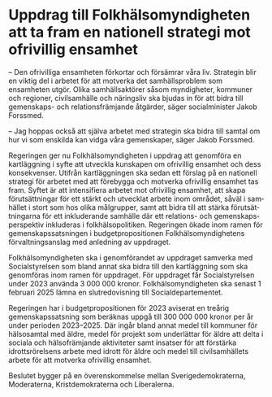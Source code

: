 # Uppdrag till Folkhälsomyndigheten att ta fram en nationell strategi mot ofrivillig ensamhet

– Den ofrivilliga ensamheten förkortar och försämrar våra liv. Strategin blir en viktig del i arbetet för att motverka det samhällsproblem som ensamheten utgör. Olika samhällsaktörer såsom myndigheter, kommuner och regioner, civilsamhälle och näringsliv ska bjudas in för att bidra till gemenskaps\- och relationsfrämjande åtgärder, säger socialminister Jakob Forssmed.

– Jag hoppas också att själva arbetet med strategin ska bidra till samtal om hur vi som enskilda kan vidga våra gemenskaper, säger Jakob Forssmed.

Regeringen ger nu Folkhälsomyndigheten i uppdrag att genomföra en kartläggning i syfte att utveckla kunskapen om ofrivillig ensamhet och dess konsekvenser. Utifrån kartläggningen ska sedan ett förslag på en nationell strategi för arbetet med att förebygga och motverka ofrivillig ensamhet tas fram. Syftet är att intensifiera arbetet mot ofrivillig ensamhet, att skapa förutsättningar för ett stärkt och utvecklat arbete inom området, såväl i sam­häl­let i stort som hos olika mål­grupper, samt att bidra till att stärka förut­sät­­tningarna för ett inkluderande samhälle där ett relations\- och gemenskaps­perspektiv inkluderas i folkhälsopolitiken. Regeringen ökade inom ramen för gemenskapssatsningen i budgetpropositionen Folkhälso­myndighetens förvaltnings­anslag med anledning av uppdraget.

Folkhälsomyndigheten ska i genomförandet av uppdraget samverka med Socialstyrelsen som bland annat ska bidra till den kartläggning som ska genomföras inom ramen för uppdraget. För uppdraget får Socialstyrelsen under 2023 använda 3 000 000 kronor. Folkhälsomyndigheten ska senast 1 februari 2025 lämna en slutredovisning till Socialdepartementet.

Regeringen har i budgetpropositionen för 2023 aviserat en treårig gemenskapssatsning som beräknas uppgå till 300 000 000 kronor per år under perioden 2023–2025\. Där ingår bland annat medel till kommuner för hälsosamtal med äldre, medel för projekt som underlättar för äldre att delta i sociala och hälsofrämjande aktiviteter samt insatser för att förstärka idrottsrörelsens arbete med idrott för äldre och medel till civilsamhällets arbete för att motverka ofrivillig ensamhet.

Beslutet bygger på en överenskommelse mellan Sverigedemokraterna, Moderaterna, Kristdemokraterna och Liberalerna.
